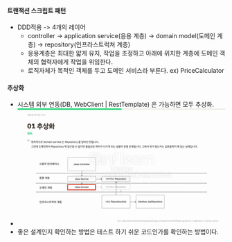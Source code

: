 #### 트랜잭션 스크립트 패턴
- DDD적용 -> 4개의 레이어
  - controller -> application service(응용 계층) -> domain model(도메인 계층) -> repository(인프라스트럭쳐 계층)
  - 응용계층은 최대한 얇게 유지, 작업을 조정하고 아래에 위치한 계층에 도메인 객체의 협력자에게 작업을 위임한다.
  - 로직자체가 목적인 객체를 두고 도메인 서비스라 부른다. ex) PriceCalculator

#### 추상화
- 시스템 외부 연동(DB, WebClient | RestTemplate) 은 가능하면 모두 추상화.
- ![img_2.png](img_2.png)
- 좋은 설계인지 확인하는 방법은 테스트 하기 쉬운 코드인가를 확인하는 방법이다.